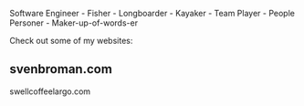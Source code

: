 Software Engineer - Fisher - Longboarder - Kayaker - Team Player - People Personer - Maker-up-of-words-er

<!---
Hulkout19/Hulkout19 is a ✨ special ✨ repository because its `README.md` (this file) appears on your GitHub profile.
You can click the Preview link to take a look at your changes.
--->

Check out some of my websites:

svenbroman.com
-
swellcoffeelargo.com
